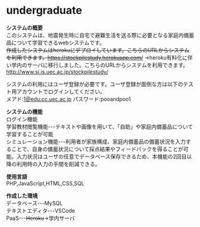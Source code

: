 # undergraduate

**システムの概要**  
このシステムは、地震発生時に自宅で避難生活を送る際に必要となる家庭内備蓄品について学習できるwebシステムです。  
~~作成したシステムはherokuにデプロイしています。こちらのURLからシステムを利用できます。https://stockpilestudy.herokuapp.com/~~
→heroku有料化に伴い学内のサーバに移行しました。こちらのURLからシステムを利用できます。http://www.si.is.uec.ac.jp/stockpilestudy/

システムの利用にはユーザ登録が必要です。ユーザ登録が面倒な方は以下のテスト用アカウントでログインしてください。  
メアド:1@edu.cc.uec.ac.jp パスワード:pooandpoo1

**システムの機能**  
ログイン機能  
学習教材閲覧機能---テキストや画像を用いて、「自助」や家庭内備蓄品について学習することが可能  
シミュレーション機能---利用者が家族構成、家庭内備蓄品の備蓄状況を入力することで、自身の備蓄状況について採点結果やフィードバックを得ることが可能。入力状況はユーザの任意でデータベース保存できるため、本機能の2回目以降の利用時の入力の手間を削減できる。

**使用言語**  
PHP,JavaScript,HTML,CSS,SQL

**作成した環境**  
データベース---MySQL  
テキストエディタ---VSCode  
PaaS---~~Heroku~~→学内サーバ



